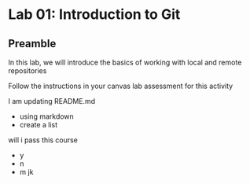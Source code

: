 # Lab 01: Introduction to Git

## Preamble

In this lab, we will introduce the basics of working with local and remote repositories

Follow the instructions in your canvas lab assessment for this activity

I am updating README.md
-  using markdown
-  create a list

will i pass this course
-  y
-  n
-  m
jk
